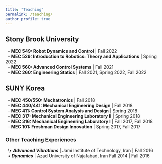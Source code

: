 ```yaml
---
title: "Teaching"
permalink: /teaching/
author_profile: true
---
```


## Stony Brook University
&nbsp; \- **MEC 549: Robot Dynamics and Control** \| Fall 2022 \
&nbsp; \- **MEC 529: Introduction to Robotics: Theory and Applications** \| Spring 2022 \
&nbsp; \- **MEC 560: Advanced Control Systems** \| Fall 2021 \
&nbsp; \- **MEC 260: Engineering Statics** \| Fall 2021, Spring 2022, Fall 2022


## SUNY Korea

&nbsp; \- **MEC 450/550: Mechatronics** \| Fall 2018 \
&nbsp; \- **MEC 440/441: Mechanical Engineering Design** \| Fall 2018 \
&nbsp; \- **MEC 411: Control System Analysis and Design** \| Spring 2018 \
&nbsp; \- **MEC 317: Mechanical Engineering Laboratory II** \| Spring 2018 \
&nbsp; \- **MEC 316: Mechanical Engineering Laboratory I** \| Fall 2017, Fall 2018 \
&nbsp; \- **MEC 101: Freshman Design Innovation** \| Spring 2017, Fall 2017


### Other Teaching Experiences

&nbsp; \• ***Advanced Vibrations*** \| Jami Institute of Technology, Iran \| Fall 2016 \
&nbsp; • ***Dynamics*** \| Azad University of Najafabad, Iran Fall 2014 \| Fall 2016
